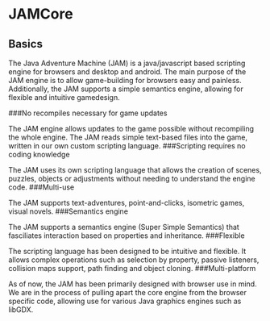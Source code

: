 # JAMCore

## Basics

The Java Adventure Machine (JAM) is a java/javascript based scripting engine for browsers and desktop and android. The main purpose of the JAM engine is to allow game-building for browsers easy and painless. Additionally, the JAM supports a simple semantics engine, allowing for flexible and intuitive gamedesign.

###No recompiles necessary for game updates

The JAM engine allows updates to the game possible without recompiling the whole engine. The JAM reads simple text-based files into the game, written in our own custom scripting language.
###Scripting requires no coding knowledge

The JAM uses its own scripting language that allows the creation of scenes, puzzles, objects or adjustments without needing to understand the engine code.
###Multi-use

The JAM supports text-adventures, point-and-clicks, isometric games, visual novels.
###Semantics engine

The JAM supports a semantics engine (Super Simple Semantics) that fasciliates interaction based on properties and inheritance.
###Flexible

The scripting language has been designed to be intuitive and flexible. It allows complex operations such as selection by property, passive listeners, collision maps support, path finding and object cloning.
###Multi-platform

As of now, the JAM has been primarily designed with browser use in mind. We are in the process of pulling apart the core engine from the browser specific code, allowing use for various Java graphics engines such as libGDX.
 
